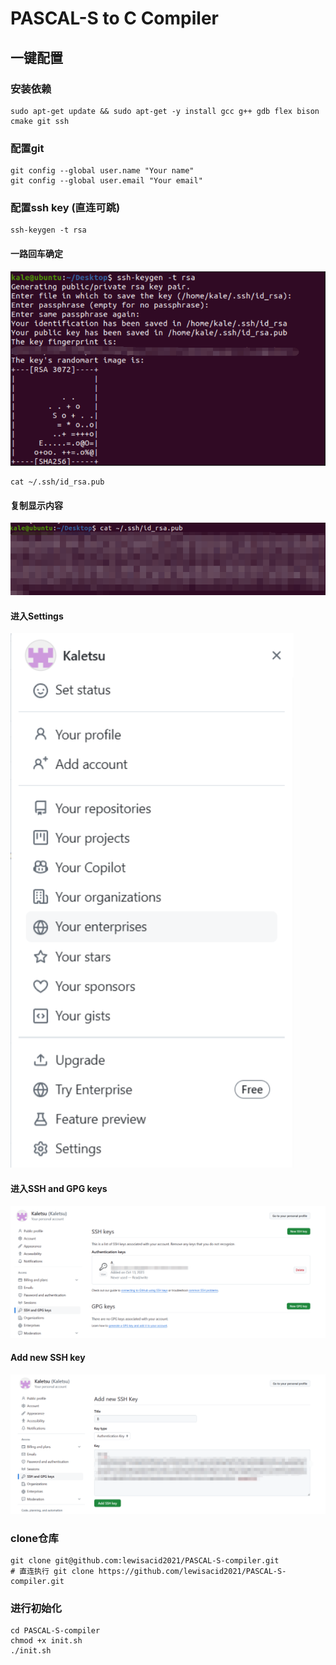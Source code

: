 # PASCAL-S to C Compiler

## 一键配置

### 安装依赖
``` shell
sudo apt-get update && sudo apt-get -y install gcc g++ gdb flex bison cmake git ssh
```
### 配置git
``` shell
git config --global user.name "Your name" 
git config --global user.email "Your email"
``` 
### 配置ssh key (直连可跳)
``` shell
ssh-keygen -t rsa
```
#### 一路回车确定
![alt text](/turtorial/image-1.png)
``` shell
cat ~/.ssh/id_rsa.pub
```
#### 复制显示内容
![alt text](/turtorial/image-2.png)
#### 进入Settings
![alt text](/turtorial/image-3.png)
#### 进入SSH and GPG keys
![alt text](/turtorial/image-4.png)
#### Add new SSH key
![alt text](/turtorial/image-5.png)
### clone仓库
``` shell
git clone git@github.com:lewisacid2021/PASCAL-S-compiler.git
# 直连执行 git clone https://github.com/lewisacid2021/PASCAL-S-compiler.git
```
### 进行初始化
``` shell
cd PASCAL-S-compiler
chmod +x init.sh
./init.sh
```



